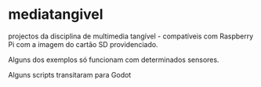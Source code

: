 # mediatangivel
projectos da disciplina de multimedia tangível - compatíveis com Raspberry Pi com a imagem do cartão SD providenciado.

Alguns dos exemplos só funcionam com determinados sensores.

Alguns scripts transitaram para Godot 
